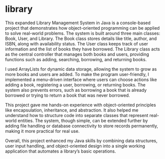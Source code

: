 # library
This expanded Library Management System in Java is a console-based project that demonstrates how object-oriented programming can be applied to solve real-world problems. The system is built around three main classes: Book, User, and Library. The Book class stores details like title, author, and ISBN, along with availability status. The User class keeps track of user information and the list of books they have borrowed. The Library class acts as the central controller that manages both books and users, providing functions such as adding, searching, borrowing, and returning books.

I used ArrayLists for dynamic data storage, allowing the system to grow as more books and users are added. To make the program user-friendly, I implemented a menu-driven interface where users can choose actions like adding a book, registering a user, borrowing, or returning books. The system also prevents errors, such as borrowing a book that is already borrowed or trying to return a book that was never borrowed.

This project gave me hands-on experience with object-oriented principles like encapsulation, inheritance, and abstraction. It also helped me understand how to structure code into separate classes that represent real-world entities. The system, though simple, can be extended further by adding file handling or database connectivity to store records permanently, making it more practical for real use.

Overall, this project enhanced my Java skills by combining data structures, user input handling, and object-oriented design into a single working application that automates a library’s basic operations.
